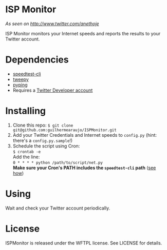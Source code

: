 # ISP Monitor
_As seen on http://www.twitter.com/anethoje_

ISP Monitor monitors your Internet speeds and reports the results to your Twitter account.

# Dependencies
* [speedtest-cli](https://github.com/sivel/speedtest-cli)
* [tweepy](https://github.com/tweepy/tweepy)
* [pyping](https://github.com/certator/pyping)
* Requires a [Twitter Developer account](http://dev.twitter.com)

# Installing
1. Clone this repo: `$ git clone git@github.com:guilhermearaujo/ISPMonitor.git`
2. Add your Twitter Credentials and Internet speeds to `config.py` (hint: there's a `config.py.sample`!)
3. Schedule the script using Cron:  
  `$ crontab -e`  
  Add the line:  
  `0 * * * * python /path/to/script/net.py`  
**Make sure your Cron's PATH includes the `speedtest-cli` path** ([see how](http://stackoverflow.com/a/2409369/1262783))

# Using
Wait and check your Twitter account periodically.

# License

ISPMonitor is released under the WFTPL license. See LICENSE for details.
